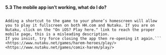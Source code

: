 __**5.3 The mobile app isn’t working, what do I do?**__
```The app is known to be unstable and the recommendation is to not use it at all. Approach the game via a mobile browser instead, it has the exact same functionalities.

Adding a shortcut to the game to your phone’s homescreen will allow you to play it fullscreen on both HH.com and Nutaku. If you are on Nutaku, click on the "On iOS? Play here." link to reach the proper mobile page, this is a misleading description.
If you insist, try force closing the app then re-opening it again.```
<https://www.nutaku.net/games/harem-heroes/play/>
<https://www.nutaku.net/games/comix-harem/play/>

